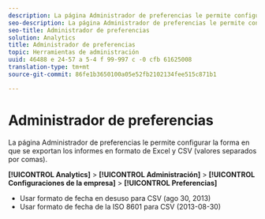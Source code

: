 ```yaml
---
description: La página Administrador de preferencias le permite configurar la forma en que se exportan los informes en formato de Excel y CSV (valores separados por comas).
seo-description: La página Administrador de preferencias le permite configurar la forma en que se exportan los informes en formato de Excel y CSV (valores separados por comas).
seo-title: Administrador de preferencias
solution: Analytics
title: Administrador de preferencias
topic: Herramientas de administración
uuid: 46488 e 24-57 a 5-4 f 99-997 c -0 cfb 61625008
translation-type: tm+mt
source-git-commit: 86fe1b3650100a05e52fb2102134fee515c871b1

---
```



# Administrador de preferencias

La página Administrador de preferencias le permite configurar la forma en que se exportan los informes en formato de Excel y CSV (valores separados por comas).

**[!UICONTROL Analytics]** &gt; **[!UICONTROL Administración]** &gt; **[!UICONTROL Configuraciones de la empresa]** &gt; **[!UICONTROL Preferencias]**

* Usar formato de fecha en desuso para CSV (ago 30, 2013)
* Usar formato de fecha de la ISO 8601 para CSV (2013-08-30)

